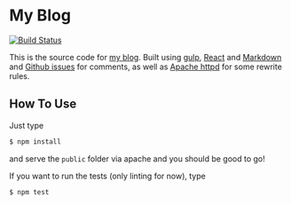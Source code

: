 # My Blog

[![Build Status](https://travis-ci.org/jussi-kalliokoski/blog.svg)](https://travis-ci.org/jussi-kalliokoski/blog)

This is the source code for [my blog](http://juss.in/blog). Built using [gulp](http://gulpjs.com/), [React](http://facebook.github.io/react/) and [Markdown](http://daringfireball.net/projects/markdown/) and [Github issues](https://github.com/jussi-kalliokoski/blog/issues) for comments, as well as [Apache httpd](http://httpd.apache.org/) for some rewrite rules.

## How To Use

Just type

```sh
$ npm install
```

and serve the `public` folder via apache and you should be good to go!

If you want to run the tests (only linting for now), type

```sh
$ npm test
```
